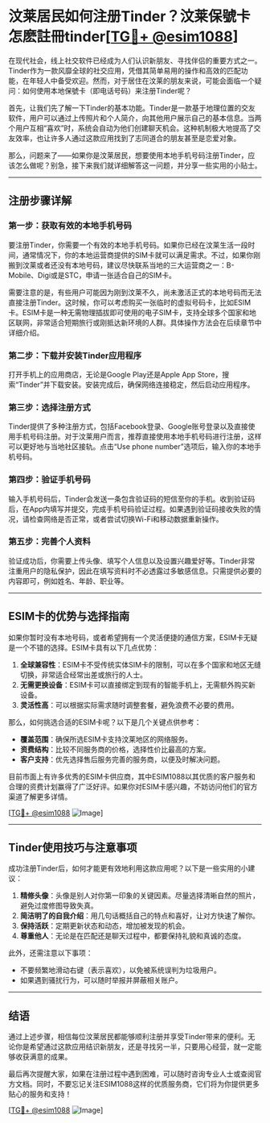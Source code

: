 # 汶莱居民如何注册Tinder？汶莱保號卡怎麽註冊tinder[[TG💪+ @esim1088](https://t.me/s/esim1088)]

在现代社会，线上社交软件已经成为人们认识新朋友、寻找伴侣的重要方式之一。Tinder作为一款风靡全球的社交应用，凭借其简单易用的操作和高效的匹配功能，在年轻人中备受欢迎。然而，对于居住在汶莱的朋友来说，可能会面临一个疑问：如何使用本地保號卡（即电话号码）来注册Tinder呢？

首先，让我们先了解一下Tinder的基本功能。Tinder是一款基于地理位置的交友软件，用户可以通过上传照片和个人简介，向其他用户展示自己的基本信息。当两个用户互相“喜欢”时，系统会自动为他们创建聊天机会。这种机制极大地提高了交友效率，也让许多人通过这款应用找到了志同道合的朋友甚至是恋爱对象。

那么，问题来了——如果你是汶莱居民，想要使用本地手机号码注册Tinder，应该怎么做呢？别急，接下来我们就详细解答这一问题，并分享一些实用的小贴士。

---

## 注册步骤详解

### 第一步：获取有效的本地手机号码
要注册Tinder，你需要一个有效的本地手机号码。如果你已经在汶莱生活一段时间，通常情况下，你的本地运营商提供的SIM卡就可以满足需求。不过，如果你刚搬到汶莱或者还没有本地号码，建议尽快联系当地的三大运营商之一：B-Mobile、Digi或是STC，申请一张适合自己的SIM卡。

需要注意的是，有些用户可能因为刚到汶莱不久，尚未激活正式的本地号码而无法直接注册Tinder。这时候，你可以考虑购买一张临时的虚拟号码卡，比如ESIM卡。ESIM卡是一种无需物理插拔即可使用的电子SIM卡，支持全球多个国家和地区联网，非常适合短期旅行或刚抵达新环境的人群。具体操作方法会在后续章节中详细介绍。

### 第二步：下载并安装Tinder应用程序
打开手机上的应用商店，无论是Google Play还是Apple App Store，搜索“Tinder”并下载安装。安装完成后，确保网络连接稳定，然后启动应用程序。

### 第三步：选择注册方式
Tinder提供了多种注册方式，包括Facebook登录、Google账号登录以及直接使用手机号码注册。对于汶莱用户而言，推荐直接使用本地手机号码进行注册，这样可以更好地与当地社区接轨。点击“Use phone number”选项后，输入你的本地手机号码。

### 第四步：验证手机号码
输入手机号码后，Tinder会发送一条包含验证码的短信至你的手机。收到验证码后，在App内填写并提交，完成手机号码验证过程。如果遇到验证码接收失败的情况，请检查网络是否正常，或者尝试切换Wi-Fi和移动数据重新操作。

### 第五步：完善个人资料
验证成功后，你需要上传头像、填写个人信息以及设置兴趣爱好等。Tinder非常注重用户的隐私保护，因此在填写资料时不必透露过多敏感信息。只需提供必要的内容即可，例如姓名、年龄、职业等。

---

## ESIM卡的优势与选择指南

如果你暂时没有本地号码，或者希望拥有一个灵活便捷的通信方案，ESIM卡无疑是一个不错的选择。ESIM卡具有以下几点优势：

1. **全球兼容性**：ESIM卡不受传统实体SIM卡的限制，可以在多个国家和地区无缝切换，非常适合经常出差或旅行的人士。
2. **无需更换设备**：ESIM卡可以直接绑定到现有的智能手机上，无需额外购买新设备。
3. **灵活性高**：可以根据实际需求随时调整套餐，避免浪费不必要的费用。

那么，如何挑选合适的ESIM卡呢？以下是几个关键点供参考：

- **覆盖范围**：确保所选ESIM卡支持汶莱地区的网络服务。
- **资费结构**：比较不同服务商的价格，选择性价比最高的方案。
- **客户支持**：优先选择售后服务完善的服务商，以便及时解决问题。

目前市面上有许多优秀的ESIM卡供应商，其中ESIM1088以其优质的客户服务和合理的资费计划赢得了广泛好评。如果你对ESIM卡感兴趣，不妨访问他们的官方渠道了解更多详情。

[[TG💪+ @esim1088](https://t.me/s/esim1088) ![Image](https://i.postimg.cc/4NQfJmqS/Snipaste-2025-05-13-00-14-12.png)]

---

## Tinder使用技巧与注意事项

成功注册Tinder后，如何才能更有效地利用这款应用呢？以下是一些实用的小建议：

1. **精修头像**：头像是别人对你第一印象的关键因素。尽量选择清晰自然的照片，避免过度修图导致失真。
2. **简洁明了的自我介绍**：用几句话概括自己的特点和喜好，让对方快速了解你。
3. **保持活跃**：定期更新状态和动态，增加被发现的机会。
4. **尊重他人**：无论是在匹配还是聊天过程中，都要保持礼貌和真诚的态度。

此外，还需注意以下事项：
- 不要频繁地滑动右键（表示喜欢），以免被系统误判为垃圾用户。
- 如果遇到骚扰行为，可以随时举报并屏蔽相关账户。

---

## 结语

通过上述步骤，相信每位汶莱居民都能够顺利注册并享受Tinder带来的便利。无论你是希望通过这款应用结识新朋友，还是寻找另一半，只要用心经营，就一定能够收获满意的成果。

最后再次提醒大家，如果在注册过程中遇到困难，可以随时咨询专业人士或查阅官方文档。同时，不要忘记关注ESIM1088这样的优质服务商，它们将为你提供更多贴心的服务和支持！

[[TG💪+ @esim1088](https://t.me/s/esim1088) ![Image](https://i.postimg.cc/4NQfJmqS/Snipaste-2025-05-13-00-14-12.png)]
